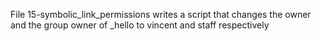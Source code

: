 File 15-symbolic_link_permissions writes a script that changes the owner and the group owner of _hello to vincent and staff respectively
